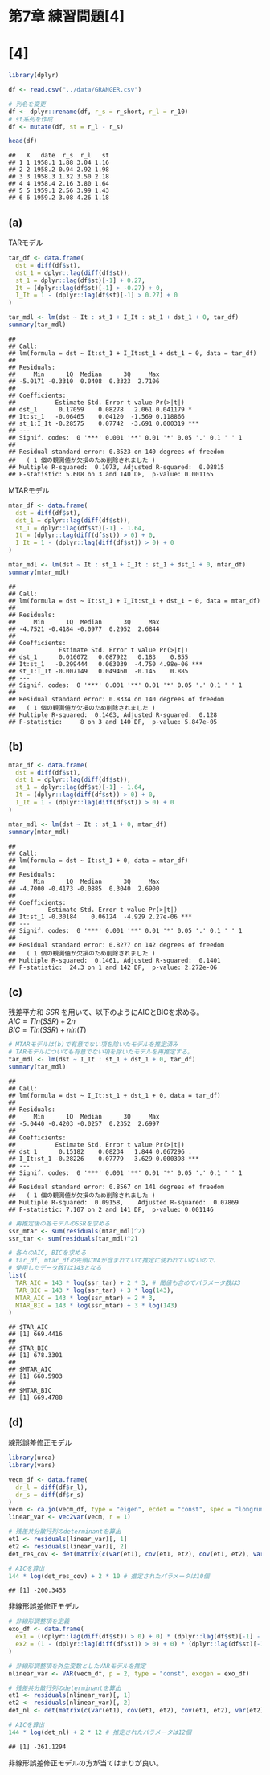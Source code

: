 第7章 練習問題\[4\]
================

# \[4\]

``` r
library(dplyr)

df <- read.csv("../data/GRANGER.csv")

# 列名を変更
df <- dplyr::rename(df, r_s = r_short, r_l = r_10)
# st系列を作成
df <- mutate(df, st = r_l - r_s)

head(df)
```

    ##   X   date  r_s  r_l   st
    ## 1 1 1958.1 1.88 3.04 1.16
    ## 2 2 1958.2 0.94 2.92 1.98
    ## 3 3 1958.3 1.32 3.50 2.18
    ## 4 4 1958.4 2.16 3.80 1.64
    ## 5 5 1959.1 2.56 3.99 1.43
    ## 6 6 1959.2 3.08 4.26 1.18

## (a)

TARモデル

``` r
tar_df <- data.frame(
  dst = diff(df$st),
  dst_1 = dplyr::lag(diff(df$st)),
  st_1 = dplyr::lag(df$st)[-1] + 0.27,
  It = (dplyr::lag(df$st)[-1] > -0.27) + 0,
  I_It = 1 - (dplyr::lag(df$st)[-1] > 0.27) + 0
)

tar_mdl <- lm(dst ~ It : st_1 + I_It : st_1 + dst_1 + 0, tar_df)
summary(tar_mdl)
```

    ## 
    ## Call:
    ## lm(formula = dst ~ It:st_1 + I_It:st_1 + dst_1 + 0, data = tar_df)
    ## 
    ## Residuals:
    ##     Min      1Q  Median      3Q     Max 
    ## -5.0171 -0.3310  0.0408  0.3323  2.7106 
    ## 
    ## Coefficients:
    ##           Estimate Std. Error t value Pr(>|t|)    
    ## dst_1      0.17059    0.08278   2.061 0.041179 *  
    ## It:st_1   -0.06465    0.04120  -1.569 0.118866    
    ## st_1:I_It -0.28575    0.07742  -3.691 0.000319 ***
    ## ---
    ## Signif. codes:  0 '***' 0.001 '**' 0.01 '*' 0.05 '.' 0.1 ' ' 1
    ## 
    ## Residual standard error: 0.8523 on 140 degrees of freedom
    ##   ( 1 個の観測値が欠損のため削除されました )
    ## Multiple R-squared:  0.1073, Adjusted R-squared:  0.08815 
    ## F-statistic: 5.608 on 3 and 140 DF,  p-value: 0.001165

MTARモデル

``` r
mtar_df <- data.frame(
  dst = diff(df$st),
  dst_1 = dplyr::lag(diff(df$st)),
  st_1 = dplyr::lag(df$st)[-1] - 1.64,
  It = (dplyr::lag(diff(df$st)) > 0) + 0,
  I_It = 1 - (dplyr::lag(diff(df$st)) > 0) + 0
)

mtar_mdl <- lm(dst ~ It : st_1 + I_It : st_1 + dst_1 + 0, mtar_df)
summary(mtar_mdl)
```

    ## 
    ## Call:
    ## lm(formula = dst ~ It:st_1 + I_It:st_1 + dst_1 + 0, data = mtar_df)
    ## 
    ## Residuals:
    ##     Min      1Q  Median      3Q     Max 
    ## -4.7521 -0.4184 -0.0977  0.2952  2.6844 
    ## 
    ## Coefficients:
    ##            Estimate Std. Error t value Pr(>|t|)    
    ## dst_1      0.016072   0.087922   0.183    0.855    
    ## It:st_1   -0.299444   0.063039  -4.750 4.98e-06 ***
    ## st_1:I_It -0.007149   0.049460  -0.145    0.885    
    ## ---
    ## Signif. codes:  0 '***' 0.001 '**' 0.01 '*' 0.05 '.' 0.1 ' ' 1
    ## 
    ## Residual standard error: 0.8334 on 140 degrees of freedom
    ##   ( 1 個の観測値が欠損のため削除されました )
    ## Multiple R-squared:  0.1463, Adjusted R-squared:  0.128 
    ## F-statistic:     8 on 3 and 140 DF,  p-value: 5.847e-05

## (b)

``` r
mtar_df <- data.frame(
  dst = diff(df$st),
  dst_1 = dplyr::lag(diff(df$st)),
  st_1 = dplyr::lag(df$st)[-1] - 1.64,
  It = (dplyr::lag(diff(df$st)) > 0) + 0,
  I_It = 1 - (dplyr::lag(diff(df$st)) > 0) + 0
)

mtar_mdl <- lm(dst ~ It : st_1 + 0, mtar_df)
summary(mtar_mdl)
```

    ## 
    ## Call:
    ## lm(formula = dst ~ It:st_1 + 0, data = mtar_df)
    ## 
    ## Residuals:
    ##     Min      1Q  Median      3Q     Max 
    ## -4.7000 -0.4173 -0.0885  0.3040  2.6900 
    ## 
    ## Coefficients:
    ##         Estimate Std. Error t value Pr(>|t|)    
    ## It:st_1 -0.30184    0.06124  -4.929 2.27e-06 ***
    ## ---
    ## Signif. codes:  0 '***' 0.001 '**' 0.01 '*' 0.05 '.' 0.1 ' ' 1
    ## 
    ## Residual standard error: 0.8277 on 142 degrees of freedom
    ##   ( 1 個の観測値が欠損のため削除されました )
    ## Multiple R-squared:  0.1461, Adjusted R-squared:  0.1401 
    ## F-statistic:  24.3 on 1 and 142 DF,  p-value: 2.272e-06

## (c)

残差平方和 $SSR$ を用いて、以下のようにAICとBICを求める。  
$AIC = T ln(SSR) + 2n$  
$BIC = T ln(SSR) + n ln(T)$

``` r
# MTARモデルは(b)で有意でない項を除いたモデルを推定済み
# TARモデルについても有意でない項を除いたモデルを再推定する。
tar_mdl <- lm(dst ~ I_It : st_1 + dst_1 + 0, tar_df)
summary(tar_mdl)
```

    ## 
    ## Call:
    ## lm(formula = dst ~ I_It:st_1 + dst_1 + 0, data = tar_df)
    ## 
    ## Residuals:
    ##     Min      1Q  Median      3Q     Max 
    ## -5.0440 -0.4203 -0.0257  0.2352  2.6997 
    ## 
    ## Coefficients:
    ##           Estimate Std. Error t value Pr(>|t|)    
    ## dst_1      0.15182    0.08234   1.844 0.067296 .  
    ## I_It:st_1 -0.28226    0.07779  -3.629 0.000398 ***
    ## ---
    ## Signif. codes:  0 '***' 0.001 '**' 0.01 '*' 0.05 '.' 0.1 ' ' 1
    ## 
    ## Residual standard error: 0.8567 on 141 degrees of freedom
    ##   ( 1 個の観測値が欠損のため削除されました )
    ## Multiple R-squared:  0.09158,    Adjusted R-squared:  0.07869 
    ## F-statistic: 7.107 on 2 and 141 DF,  p-value: 0.001146

``` r
# 再推定後の各モデルのSSRを求める
ssr_mtar <- sum(residuals(mtar_mdl)^2)
ssr_tar <- sum(residuals(tar_mdl)^2)

# 各々のAIC, BICを求める
# tar_df, mtar_dfの先頭にNAが含まれていて推定に使われていないので、
# 使用したデータ数Tは143となる
list(
  TAR_AIC = 143 * log(ssr_tar) + 2 * 3, # 閾値も含めてパラメータ数は3
  TAR_BIC = 143 * log(ssr_tar) + 3 * log(143),
  MTAR_AIC = 143 * log(ssr_mtar) + 2 * 3,
  MTAR_BIC = 143 * log(ssr_mtar) + 3 * log(143)
)
```

    ## $TAR_AIC
    ## [1] 669.4416
    ## 
    ## $TAR_BIC
    ## [1] 678.3301
    ## 
    ## $MTAR_AIC
    ## [1] 660.5903
    ## 
    ## $MTAR_BIC
    ## [1] 669.4788

## (d)

線形誤差修正モデル

``` r
library(urca)
library(vars)

vecm_df <- data.frame(
  dr_l = diff(df$r_l),
  dr_s = diff(df$r_s)
)
vecm <- ca.jo(vecm_df, type = "eigen", ecdet = "const", spec = "longrun", K = 2)
linear_var <- vec2var(vecm, r = 1)

# 残差共分散行列のdeterminantを算出
et1 <- residuals(linear_var)[, 1]
et2 <- residuals(linear_var)[, 2]
det_res_cov <- det(matrix(c(var(et1), cov(et1, et2), cov(et1, et2), var(et2)), 2, 2))

# AICを算出
144 * log(det_res_cov) + 2 * 10 # 推定されたパラメータは10個
```

    ## [1] -200.3453

非線形誤差修正モデル

``` r
# 非線形調整項を定義
exo_df <- data.frame(
  ex1 = ((dplyr::lag(diff(df$st)) > 0) + 0) * (dplyr::lag(df$st)[-1] - 1.64),
  ex2 = (1 - (dplyr::lag(diff(df$st)) > 0) + 0) * (dplyr::lag(df$st)[-1] - 1.64)
)

# 非線形調整項を外生変数としたVARモデルを推定
nlinear_var <- VAR(vecm_df, p = 2, type = "const", exogen = exo_df)

# 残差共分散行列のdeterminantを算出
et1 <- residuals(nlinear_var)[, 1]
et2 <- residuals(nlinear_var)[, 2]
det_nl <- det(matrix(c(var(et1), cov(et1, et2), cov(et1, et2), var(et2)), 2, 2))

# AICを算出
144 * log(det_nl) + 2 * 12 # 推定されたパラメータは12個
```

    ## [1] -261.1294

非線形誤差修正モデルの方が当てはまりが良い。
